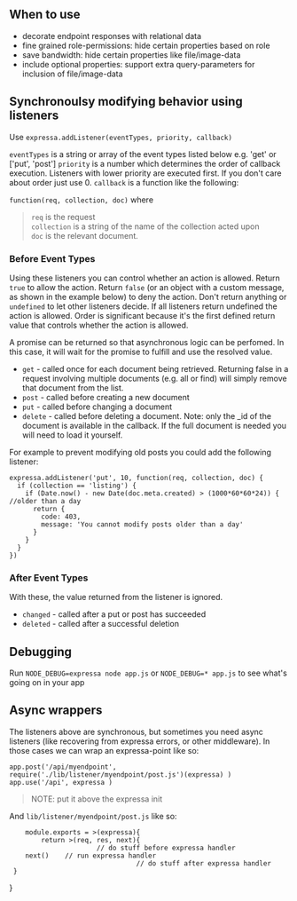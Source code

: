 ## When to use 

* decorate endpoint responses with relational data
* fine grained role-permissions: hide certain properties based on role
* save bandwidth: hide certain properties like file/image-data 
* include optional properties: support extra query-parameters for inclusion of file/image-data

## Synchronoulsy modifying behavior using listeners
Use `expressa.addListener(eventTypes, priority, callback)`

`eventTypes` is a string or array of the event types listed below e.g. 'get' or ['put', 'post']
`priority` is a number which determines the order of callback execution. Listeners with lower priority are executed first. If you don't care about order just use 0.
`callback` is a function like the following: 

`function(req, collection, doc)`  where

> `req` is the request  
> `collection` is a string of the name of the collection acted upon  
> `doc` is the relevant document.

### Before Event Types

Using these listeners you can control whether an action is allowed. Return `true` to allow the action. Return `false`  (or an object with a custom message, as shown in the example below) to deny the action. Don't return anything or `undefined` to let other listeners decide. If all listeners return undefined the action is allowed. Order is significant because it's the first defined return value that controls whether the action is allowed.

A promise can be returned so that asynchronous logic can be perfomed. In this case, it will wait for the promise to fulfill and use the resolved value.

* `get` - called once for each document being retrieved. Returning false in a request involving multiple documents (e.g. all or find) will simply remove that document from the list.
* `post` - called before creating a new document
* `put` - called before changing a document
* `delete` - called before deleting a document. Note: only the _id of the document is available in the callback. If the full document is needed you will need to load it yourself.

For example to prevent modifying old posts you could add the following listener:

    expressa.addListener('put', 10, function(req, collection, doc) {
      if (collection == 'listing') {
        if (Date.now() - new Date(doc.meta.created) > (1000*60*60*24)) { //older than a day
          return {
            code: 403,
            message: 'You cannot modify posts older than a day'
          }
        }
      }
    })

### After Event Types

With these, the value returned from the listener is ignored.

* `changed` - called after a put or post has succeeded
* `deleted` - called after a successful deletion

## Debugging 

Run `NODE_DEBUG=expressa node app.js` or `NODE_DEBUG=* app.js` to see what's going on in your app

## Async wrappers 

The listeners above are synchronous, but sometimes you need async listeners (like recovering from expressa errors, or other middleware).
In those cases we can wrap an expressa-point like so:

    app.post('/api/myendpoint', require('./lib/listener/myendpoint/post.js')(expressa) ) 
    app.use('/api', expressa )

> NOTE: put it above the expressa init

And `lib/listener/myendpoint/post.js` like so:

		module.exports = >(expressa){
			return >(req, res, next){
				          // do stuff before expressa handler 
        next()    // run expressa handler
									// do stuff after expressa handler
     }
   }



